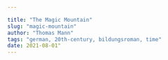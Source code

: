 ```yaml
---

title: "The Magic Mountain"
slug: "magic-mountain"
author: "Thomas Mann"
tags: "german, 20th-century, bildungsroman, time"
date: 2021-08-01"
---
```


